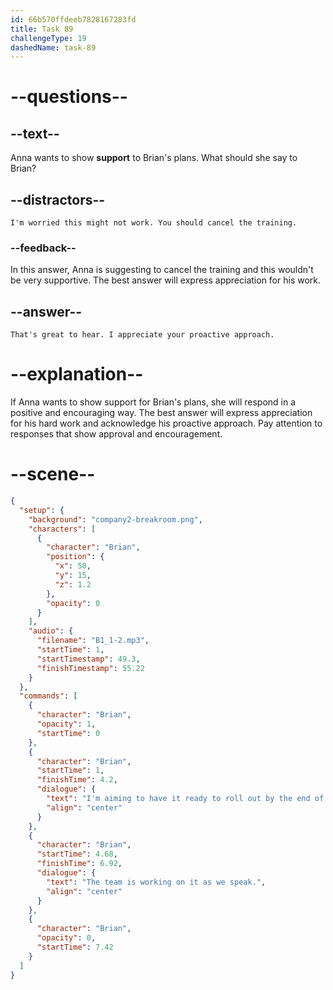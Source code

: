 ```yaml
---
id: 66b570ffdeeb7828167283fd
title: Task 89
challengeType: 19
dashedName: task-89
---
```


<!--
AUDIO REFERENCE:
Brian: I'm aiming to have it ready to roll out by the end of the week. The team is working on it as we speak.
-->
<!-- SPEAKING -->

# --questions--

## --text--

Anna wants to show **support** to Brian's plans. What should she say to Brian?

## --distractors--

`I'm worried this might not work. You should cancel the training.`

### --feedback--

In this answer, Anna is suggesting to cancel the training and this wouldn't be very supportive. The best answer will express appreciation for his work.

## --answer--

`That's great to hear. I appreciate your proactive approach.`

# --explanation--

If Anna wants to show support for Brian's plans, she will respond in a positive and encouraging way. The best answer will express appreciation for his hard work and acknowledge his proactive approach. Pay attention to responses that show approval and encouragement.

# --scene--

```json
{
  "setup": {
    "background": "company2-breakroom.png",
    "characters": [
      {
        "character": "Brian",
        "position": {
          "x": 50,
          "y": 15,
          "z": 1.2
        },
        "opacity": 0
      }
    ],
    "audio": {
      "filename": "B1_1-2.mp3",
      "startTime": 1,
      "startTimestamp": 49.3,
      "finishTimestamp": 55.22
    }
  },
  "commands": [
    {
      "character": "Brian",
      "opacity": 1,
      "startTime": 0
    },
    {
      "character": "Brian",
      "startTime": 1,
      "finishTime": 4.2,
      "dialogue": {
        "text": "I'm aiming to have it ready to roll out by the end of the week.",
        "align": "center"
      }
    },
    {
      "character": "Brian",
      "startTime": 4.68,
      "finishTime": 6.92,
      "dialogue": {
        "text": "The team is working on it as we speak.",
        "align": "center"
      }
    },
    {
      "character": "Brian",
      "opacity": 0,
      "startTime": 7.42
    }
  ]
}
```

